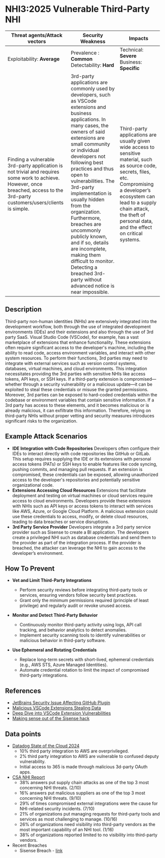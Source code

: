 # NHI3:2025 Vulnerable Third-Party NHI

| Threat agents/Attack vectors                                                                                                                                                                     | Security Weakness                                                                                                             | Impacts                                                                                                                                                             |
|--------------------------------------------------------------------------------------------------------------------------------------------------------------------------------------------------|-------------------------------------------------------------------------------------------------------------------------------|---------------------------------------------------------------------------------------------------------------------------------------------------------------------|
| Exploitability: **Average**                                                                                                                                                                        | Prevalence : **Common**<br>Detectability: **Hard**                                                                        | Technical: **Severe**<br>Business: **Specific**                                                                                                                    |
| Finding a vulnerable 3rd-party application is not trivial and requires some work to achieve. However, once breached, access to the 3rd-party customers/users/clients is simple. | 3rd-party applications are commonly used by developers, such as VSCode extensions and business applications. In many cases, the owners of said extensions are small community or individual developers not following best practices and thus open to vulnerabilities. The 3rd-party implementation is usually hidden from the organization. Furthermore, breaches are uncommonly publicly known, and if so, details are incomplete, making them difficult to monitor. Detecting a breached 3rd-party without advanced notice is near impossible. | Third-party applications are usually given wide access to sensitive material, such as source code, secrets, files, etc. Compromising a developer’s ecosystem can lead to a supply chain attack, the theft of personal data, and the effect on critical systems. |


## Description

Third-party non-human identities (NHIs) are extensively integrated into the development workflow, both through the use of integrated development environments (IDEs) and their extensions and also through the use of 3rd party SaaS. Visual Studio Code (VSCode), for example, has a vast marketplace of extensions that enhance functionality. These extensions often require significant access to the developer's machine, including the ability to read code, access environment variables, and interact with other system resources.
To perform their functions, 3rd parties may need to integrate with external services such as version control systems, databases, virtual machines, and cloud environments. This integration necessitates providing the 3rd parties with sensitive NHIs like access tokens, API keys, or SSH keys. If a third-party extension is compromised—whether through a security vulnerability or a malicious update—it can be exploited to steal these credentials or misuse the granted permissions.
Moreover, 3rd parties can be exposed to hard-coded credentials within the codebase or environment variables that contain sensitive information. If a 3rd party has access to these elements, and it becomes malicious or is already malicious, it can exfiltrate this information. Therefore, relying on third-party NHIs without proper vetting and security measures introduces significant risks to the organization.

## Example Attack Scenarios

* **IDE Integration with Code Repositories** Developers often configure their IDEs to interact directly with code repositories like GitHub or GitLab. This setup requires supplying the IDE or its extensions with personal access tokens (PATs) or SSH keys to enable features like code syncing, pushing commits, and managing pull requests. If an extension is compromised, these credentials can be exposed, allowing unauthorized access to the developer's repositories and potentially sensitive organizational code.
* **Extensions Accessing Cloud Resources** Extensions that facilitate deployment and testing on virtual machines or cloud services require access to cloud environments. Developers provide these extensions with NHIs such as API keys or access tokens to interact with services like AWS, Azure, or Google Cloud Platform. A malicious extension could use these credentials to access, modify, or delete cloud resources, leading to data breaches or service disruptions.
* **3rd Party Service Provider** Developers integrate a 3rd party service provider such as Sisense to create a BI application. The developers create a privileged NHI such as database credentials and send them to the provider as part of the integration process. If the provider is breached, the attacker can leverage the NHI to gain access to the developer’s environment.


## How To Prevent

* **Vet and Limit Third-Party Integrations**  
   - Perform security reviews before integrating third-party tools or services, ensuring vendors follow security best practices.  
   - Grant only the minimum permissions required (principle of least privilege) and regularly audit or revoke unused access.

* **Monitor and Detect Third-Party Behavior**  
   - Continuously monitor third-party activity using logs, API call tracking, and behavior analytics to detect anomalies.  
   - Implement security scanning tools to identify vulnerabilities or malicious behavior in third-party software.

* **Use Ephemeral and Rotating Credentials**  
   - Replace long-term secrets with short-lived, ephemeral credentials (e.g., AWS STS, Azure Managed Identities).  
   - Automate credential rotation to limit the impact of compromised third-party integrations.


## References
* [JetBrains Security Issue Affecting GitHub Plugin](https://blog.jetbrains.com/security/2024/06/updates-for-security-issue-affecting-intellij-based-ides-2023-1-and-github-plugin/)
* [Malicious VSCode Extensions Stealing Data](https://blog.checkpoint.com/securing-the-cloud/malicious-vscode-extensions-with-more-than-45k-downloads-steal-pii-and-enable-backdoors/)
* [Deep Dive into VSCode Extension Vulnerabilities](https://snyk.io/blog/visual-studio-code-extension-security-vulnerabilities-deep-dive/)
* [Making sense out of the Sisense hack](https://medium.com/@ronilichtman/making-sense-out-of-the-sisense-hack-f61a3d9b80a7)


## Data points
* [Datadog State of the Cloud 2024]((https://www.datadoghq.com/state-of-cloud-security/))
    * 10% third party integration to AWS are overprivileged.
    * 2% third party integration to AWS are vulnerable to confused deputy vulnerability.
    * Initial access to 365 is made through malicious 3d-party OAuth apps.
* [CSA NHI Report](https://cloudsecurityalliance.org/artifacts/state-of-non-human-identity-security-survey-report)
    * 38% answers put supply chain attacks as one of the top 3 most concerning NHI threats. (2/10)
    * 16% answers put malicious suppliers as one of the top 3 most concerning NHI threats. (9/10)
    * 29% of times compromised external integrations were the cause for NHI-related security incidents. (7/10)
    * 21% of organizations put managing requests for third-party tools and services as most challenging to manage. (10/16)
    * 26% of organizations need visibility into third-party vendors as the most important capability of an NHI tool. (1/16)
    * 38% of organizations reported limited to no visibility into third-party vendors.
* Recent Breaches
    * Sisense Breach - [link](https://medium.com/@ronilichtman/making-sense-out-of-the-sisense-hack-f61a3d9b80a7)
